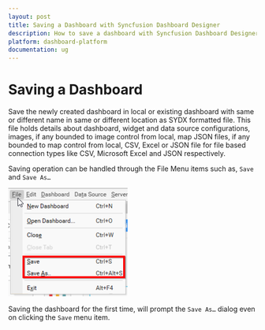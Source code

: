 ```yaml
---
layout: post
title: Saving a Dashboard with Syncfusion Dashboard Designer
description: How to save a dashboard with Syncfusion Dashboard Designer
platform: dashboard-platform
documentation: ug
---
```


# Saving a Dashboard

Save the newly created dashboard in local or existing dashboard with same or different name in same or different location as SYDX formatted file. This file holds details about dashboard, widget and data source configurations, images, if any bounded to image control from local, map JSON files, if any bounded to map control from local, CSV, Excel or JSON file for file based connection types like CSV, Microsoft Excel and JSON respectively.

Saving operation can be handled through the File Menu items such as, `Save` and `Save As…`

![](images/savingadashboard_filemenu.png)

Saving the dashboard for the first time, will prompt the `Save As…` dialog even on clicking the `Save` menu item.



